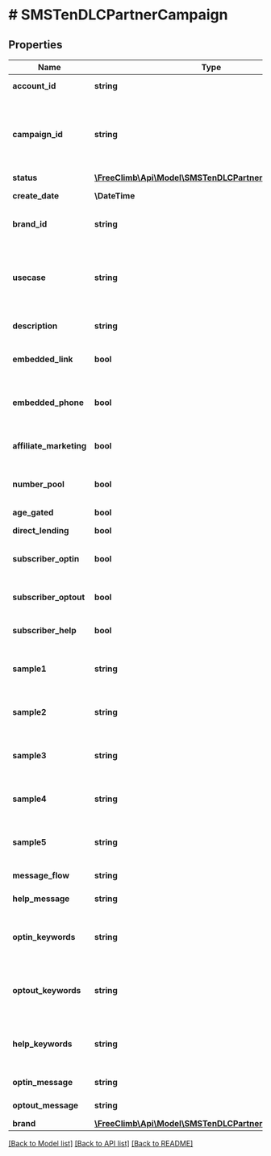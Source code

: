 # # SMSTenDLCPartnerCampaign

## Properties

Name | Type | Description | Notes
------------ | ------------- | ------------- | -------------
**account_id** | **string** | ID of the account that created this Queue. | [optional]
**campaign_id** | **string** | Alphanumeric identifier assigned by the registry for a campaign. This identifier is required by the NetNumber OSR SMS enabling process of 10DLC. |
**status** | [**\FreeClimb\Api\Model\SMSTenDLCPartnerCampaignStatus**](SMSTenDLCPartnerCampaignStatus.md) |  | [optional]
**create_date** | **\DateTime** | Unix timestamp when campaign was created. | [optional]
**brand_id** | **string** | Alphanumeric identifier of the brand associated with this campaign. |
**usecase** | **string** | Campaign usecase. Must be of defined valid types. Use &#x60;/registry/enum/usecase&#x60; operation to retrieve usecases available for given brand. |
**description** | **string** | Summary description of this campaign. |
**embedded_link** | **bool** | Does message generated by the campaign include URL link in SMS? | [optional] [default to false]
**embedded_phone** | **bool** | Does message generated by the campaign include phone number in SMS? | [optional] [default to false]
**affiliate_marketing** | **bool** | Does message content controlled by affiliate marketing other than the brand? | [optional]
**number_pool** | **bool** | Does campaign utilize pool of phone nubers? | [optional] [default to false]
**age_gated** | **bool** | Age gated content in campaign. | [optional]
**direct_lending** | **bool** |  | [optional]
**subscriber_optin** | **bool** | Does campaign require subscriber to opt-in before SMS is sent to subscriber? | [optional] [default to false]
**subscriber_optout** | **bool** | Does campaign support subscriber opt-out keyword(s)? | [optional] [default to false]
**subscriber_help** | **bool** | Does campaign responds to help keyword(s)? | [optional] [default to false]
**sample1** | **string** | Message sample. Some campaign tiers require 1 or more message samples. | [optional]
**sample2** | **string** | Message sample. Some campaign tiers require 2 or more message samples. | [optional]
**sample3** | **string** | Message sample. Some campaign tiers require 3 or more message samples. | [optional]
**sample4** | **string** | Message sample. Some campaign tiers require 4 or more message samples. | [optional]
**sample5** | **string** | Message sample. Some campaign tiers require 5 or more message samples. | [optional]
**message_flow** | **string** | Message flow description. | [optional]
**help_message** | **string** | Help message of the campaign. | [optional]
**optin_keywords** | **string** | Subscriber opt-in keywords. Multiple keywords are comma separated without space. | [optional]
**optout_keywords** | **string** | Subscriber opt-out keywords. Multiple keywords are comma separated without space. | [optional]
**help_keywords** | **string** | Subscriber help keywords. Multiple keywords are comma separated without space. | [optional]
**optin_message** | **string** | Subscriber opt-in message. | [optional]
**optout_message** | **string** | Subscriber opt-out message. | [optional]
**brand** | [**\FreeClimb\Api\Model\SMSTenDLCPartnerCampaignBrand**](SMSTenDLCPartnerCampaignBrand.md) |  | [optional]

[[Back to Model list]](../../README.md#models) [[Back to API list]](../../README.md#endpoints) [[Back to README]](../../README.md)

